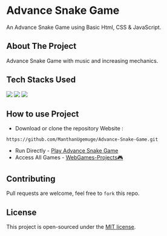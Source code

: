 # Advance Snake Game

An Advance Snake Game using Basic Html, CSS & JavaScript. 

## About The Project

Advance Snake Game with music and increasing mechanics.

## Tech Stacks Used

<a target="_blank" href="https://www.w3schools.com/html/default.asp"><img src="https://img.shields.io/badge/html5%20-%23E34F26.svg?&style=for-the-badge&logo=html5&logoColor=white"></img></a>
<a target="_blank" href="https://www.w3schools.com/css/default.asp"><img src="https://img.shields.io/badge/css3%20-%231572B6.svg?&style=for-the-badge&logo=css3&logoColor=white"></img></a>
<a target="_blank" href="https://www.w3schools.com/js/default.asp"><img src="https://img.shields.io/badge/javascript%20-%23323330.svg?&style=for-the-badge&logo=javascript&logoColor=%23F7DF1E"></img></a>

## How to use Project

- Download or clone the repository Website : 

```
https://github.com/ManthanUgemuge/Advance-Snake-Game.git

```
- Run Directly - [Play Advance Snake Game](https://manthanugemuge.github.io/Advance-Snake-Game/)
- Access All Games - [WebGames-Projects🎮](https://github.com/ManthanUgemuge/WebGames-Projects)

## Contributing

Pull requests are welcome, feel free to ```fork``` this repo.

## License
This project is open-sourced under the [MIT license]().
